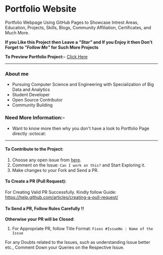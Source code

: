 # Portfolio Website
Portfolio Webpage Using GitHub Pages to Showcase Intrest Areas, Education, Projects, Skills, Blogs, Community Affiliation, Certificates, and Much More.

**If you Like this Project then Leave a *"Star"* and If you Enjoy it then Don't Forget to *"Follow Me"* for Such More Projects** <br/>

**To Preview Portfolio Project:-** [Click Here](https://jaypatel15406.github.io/)

---

### About me
* Pursuing Computer Science and Engineering with Specialization of Big Data and Analytics
* Student Developer
* Open Source Contributor
* Community Building

### Need More Information:- 
* Want to know more then why you don't have a look to Portfolio Page directly :octocat:

------------------------------------------------------------------
#### To Contribute to the Project:

1. Choose any open issue from [here](https://github.com/jaypatel15406/jaypatel15406.github.io/issues). 
2. Comment on the Issue: `Can I work on this?` and Start Exploring it.
3. Make changes to your Fork and Send a PR.

#### To Create a PR (Pull Request):

For Creating Valid PR Successfully. Kindly follow Guide: https://help.github.com/articles/creating-a-pull-request/

#### To Send a PR, Follow Rules Carefully !!   

**Otherwise your PR will be Closed**:

1. For Appropriate PR, follow Title Format: `Fixes #IssueNo : Name of the Issue`

For any Doubts related to the Issues, such as understanding Issue better etc., Comment Down your Queries on the Respective Issue.
